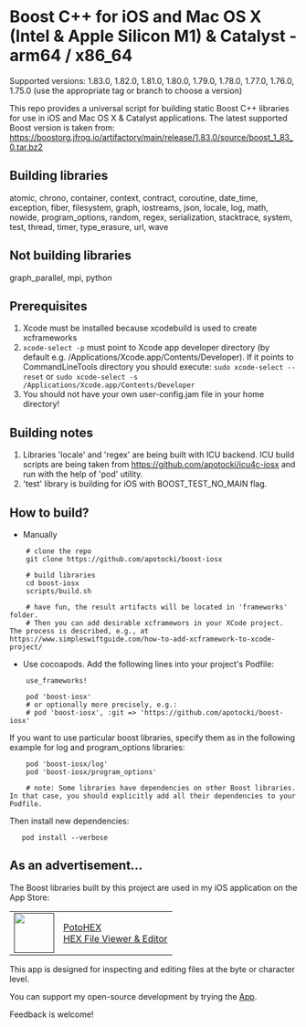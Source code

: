# Boost C++ for iOS and Mac OS X (Intel & Apple Silicon M1) & Catalyst - arm64 / x86_64

Supported versions: 1.83.0, 1.82.0, 1.81.0, 1.80.0, 1.79.0, 1.78.0, 1.77.0, 1.76.0, 1.75.0 (use the appropriate tag or branch to choose a version)

This repo provides a universal script for building static Boost C++ libraries for use in iOS and Mac OS X & Catalyst applications.
The latest supported Boost version is taken from: https://boostorg.jfrog.io/artifactory/main/release/1.83.0/source/boost_1_83_0.tar.bz2

## Building libraries
atomic, chrono, container, context, contract, coroutine, date_time, exception, fiber, filesystem, graph, iostreams, json, locale, log, math, nowide, program_options, random, regex, serialization, stacktrace, system, test, thread, timer, type_erasure, url, wave

## Not building libraries
graph_parallel, mpi, python

## Prerequisites
  1) Xcode must be installed because xcodebuild is used to create xcframeworks
  2) ```xcode-select -p``` must point to Xcode app developer directory (by default e.g. /Applications/Xcode.app/Contents/Developer). If it points to CommandLineTools directory you should execute:
  ```sudo xcode-select --reset``` or ```sudo xcode-select -s /Applications/Xcode.app/Contents/Developer```
  3) You should not have your own user-config.jam file in your home directory!

## Building notes
1) Libraries 'locale' and 'regex' are being built with ICU backend. ICU build scripts are being taken from https://github.com/apotocki/icu4c-iosx and run with the help of 'pod' utility.
2) 'test' library is building for iOS with BOOST_TEST_NO_MAIN flag.

## How to build?
 - Manually
```
    # clone the repo
    git clone https://github.com/apotocki/boost-iosx
    
    # build libraries
    cd boost-iosx
    scripts/build.sh

    # have fun, the result artifacts will be located in 'frameworks' folder.
    # Then you can add desirable xcframewors in your XCode project. The process is described, e.g., at https://www.simpleswiftguide.com/how-to-add-xcframework-to-xcode-project/
```    
 - Use cocoapods. Add the following lines into your project's Podfile:
```
    use_frameworks!

    pod 'boost-iosx'
    # or optionally more precisely, e.g.:
    # pod 'boost-iosx', :git => 'https://github.com/apotocki/boost-iosx'
``` 
If you want to use particular boost libraries, specify them as in the following example for log and program_options libraries:
``` 
    pod 'boost-iosx/log'
    pod 'boost-iosx/program_options'

    # note: Some libraries have dependencies on other Boost libraries. In that case, you should explicitly add all their dependencies to your Podfile.
```
Then install new dependencies:
```
   pod install --verbose
```    

## As an advertisement…
The Boost libraries built by this project are used in my iOS application on the App Store:

[<table align="center" border=0 cellspacing=0 cellpadding=0><tr><td><img src="https://is4-ssl.mzstatic.com/image/thumb/Purple112/v4/78/d6/f8/78d6f802-78f6-267a-8018-751111f52c10/AppIcon-0-1x_U007emarketing-0-10-0-85-220.png/460x0w.webp" width="70"/></td><td><a href="https://apps.apple.com/us/app/potohex/id1620963302">PotoHEX</a><br>HEX File Viewer & Editor</td><tr></table>]()

This app is designed for inspecting and editing files at the byte or character level.
  
You can support my open-source development by trying the [App](https://apps.apple.com/us/app/potohex/id1620963302).

Feedback is welcome!

